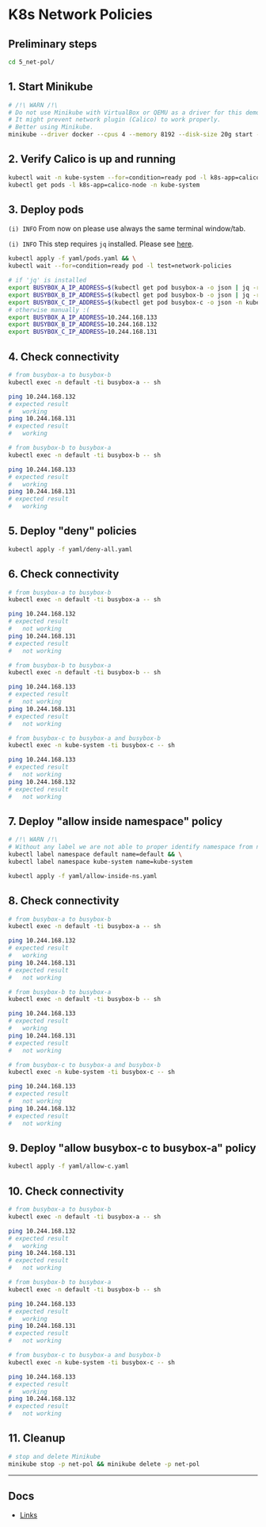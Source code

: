 
# K8s Network Policies

## Preliminary steps

```bash
cd 5_net-pol/
```

## 1. Start Minikube

```bash
# /!\ WARN /!\
# Do not use Minikube with VirtualBox or QEMU as a driver for this demo. 
# It might prevent network plugin (Calico) to work properly. 
# Better using Minikube.
minikube --driver docker --cpus 4 --memory 8192 --disk-size 20g start -p net-pol --network-plugin cni --cni calico
```

## 2. Verify Calico is up and running

```bash
kubectl wait -n kube-system --for=condition=ready pod -l k8s-app=calico-node && \
kubectl get pods -l k8s-app=calico-node -n kube-system
```

## 3. Deploy pods

`(i) INFO` From now on please use always the same terminal window/tab.

`(i) INFO` This step requires `jq` installed. Please see [here](https://stedolan.github.io/jq/download/).

```bash
kubectl apply -f yaml/pods.yaml && \
kubectl wait --for=condition=ready pod -l test=network-policies

# if 'jq' is installed
export BUSYBOX_A_IP_ADDRESS=$(kubectl get pod busybox-a -o json | jq -r '.status.podIP')
export BUSYBOX_B_IP_ADDRESS=$(kubectl get pod busybox-b -o json | jq -r '.status.podIP')
export BUSYBOX_C_IP_ADDRESS=$(kubectl get pod busybox-c -o json -n kube-system | jq -r '.status.podIP')
# otherwise manually :(
export BUSYBOX_A_IP_ADDRESS=10.244.168.133
export BUSYBOX_B_IP_ADDRESS=10.244.168.132
export BUSYBOX_C_IP_ADDRESS=10.244.168.131
```

## 4. Check connectivity

```bash
# from busybox-a to busybox-b
kubectl exec -n default -ti busybox-a -- sh

ping 10.244.168.132
# expected result
# 	working
ping 10.244.168.131
# expected result
# 	working

# from busybox-b to busybox-a
kubectl exec -n default -ti busybox-b -- sh

ping 10.244.168.133
# expected result
# 	working
ping 10.244.168.131
# expected result
# 	working
```

## 5. Deploy "deny" policies

```bash
kubectl apply -f yaml/deny-all.yaml
```

## 6. Check connectivity

```bash
# from busybox-a to busybox-b
kubectl exec -n default -ti busybox-a -- sh

ping 10.244.168.132
# expected result
# 	not working
ping 10.244.168.131
# expected result
# 	not working

# from busybox-b to busybox-a
kubectl exec -n default -ti busybox-b -- sh

ping 10.244.168.133
# expected result
# 	not working
ping 10.244.168.131
# expected result
# 	not working

# from busybox-c to busybox-a and busybox-b
kubectl exec -n kube-system -ti busybox-c -- sh

ping 10.244.168.133
# expected result
# 	not working
ping 10.244.168.132
# expected result
# 	not working
```

## 7. Deploy "allow inside namespace" policy

```bash
# /!\ WARN /!\
# Without any label we are not able to proper identify namespace from network policies
kubectl label namespace default name=default && \
kubectl label namespace kube-system name=kube-system

kubectl apply -f yaml/allow-inside-ns.yaml
```

## 8. Check connectivity

```bash
# from busybox-a to busybox-b
kubectl exec -n default -ti busybox-a -- sh

ping 10.244.168.132
# expected result
# 	working
ping 10.244.168.131
# expected result
# 	not working

# from busybox-b to busybox-a
kubectl exec -n default -ti busybox-b -- sh

ping 10.244.168.133
# expected result
# 	working
ping 10.244.168.131
# expected result
# 	not working

# from busybox-c to busybox-a and busybox-b
kubectl exec -n kube-system -ti busybox-c -- sh

ping 10.244.168.133
# expected result
# 	not working
ping 10.244.168.132
# expected result
# 	not working
```

## 9. Deploy "allow busybox-c to busybox-a" policy

```bash
kubectl apply -f yaml/allow-c.yaml
```

## 10. Check connectivity

```bash
# from busybox-a to busybox-b
kubectl exec -n default -ti busybox-a -- sh

ping 10.244.168.132
# expected result
# 	working
ping 10.244.168.131
# expected result
# 	not working

# from busybox-b to busybox-a
kubectl exec -n default -ti busybox-b -- sh

ping 10.244.168.133
# expected result
# 	working
ping 10.244.168.131
# expected result
# 	not working

# from busybox-c to busybox-a and busybox-b
kubectl exec -n kube-system -ti busybox-c -- sh

ping 10.244.168.133
# expected result
# 	working
ping 10.244.168.132
# expected result
# 	not working
```

## 11. Cleanup

```bash
# stop and delete Minikube
minikube stop -p net-pol && minikube delete -p net-pol
```

---

## Docs

- [Links](docs/links.md)
